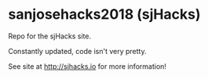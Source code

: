 # sanjosehacks2018 (sjHacks)

Repo for the sjHacks site.

Constantly updated, code isn't very pretty.

See site at <a href="sjhacks.io">http://sjhacks.io</a> for more information!
